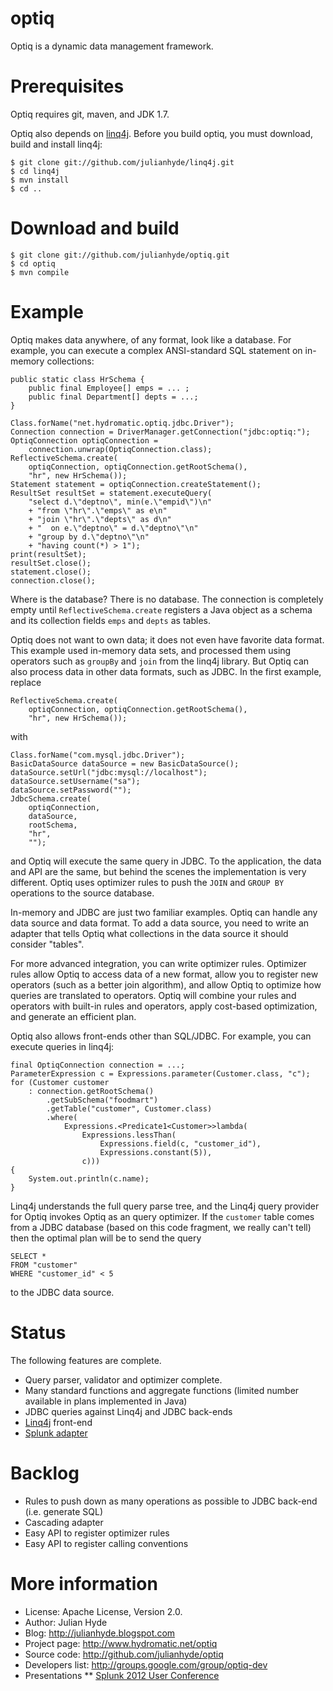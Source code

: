 optiq
=====

Optiq is a dynamic data management framework.

Prerequisites
=============

Optiq requires git, maven, and JDK 1.7.

Optiq also depends on
<a href="https://github.com/julianhyde/linq4j">linq4j</a>.
Before you build optiq, you must download, build and install linq4j:

    $ git clone git://github.com/julianhyde/linq4j.git
    $ cd linq4j
    $ mvn install
    $ cd ..

Download and build
==================

    $ git clone git://github.com/julianhyde/optiq.git
    $ cd optiq
    $ mvn compile

Example
=======

Optiq makes data anywhere, of any format, look like a database. For
example, you can execute a complex ANSI-standard SQL statement on
in-memory collections:

    public static class HrSchema {
        public final Employee[] emps = ... ;
        public final Department[] depts = ...;
    }

    Class.forName("net.hydromatic.optiq.jdbc.Driver");
    Connection connection = DriverManager.getConnection("jdbc:optiq:");
    OptiqConnection optiqConnection =
        connection.unwrap(OptiqConnection.class);
    ReflectiveSchema.create(
        optiqConnection, optiqConnection.getRootSchema(),
        "hr", new HrSchema());
    Statement statement = optiqConnection.createStatement();
    ResultSet resultSet = statement.executeQuery(
        "select d.\"deptno\", min(e.\"empid\")\n"
        + "from \"hr\".\"emps\" as e\n"
        + "join \"hr\".\"depts\" as d\n"
        + "  on e.\"deptno\" = d.\"deptno\"\n"
        + "group by d.\"deptno\"\n"
        + "having count(*) > 1");
    print(resultSet);
    resultSet.close();
    statement.close();
    connection.close();


Where is the database? There is no database. The connection is
completely empty until <code>ReflectiveSchema.create</code> registers
a Java object as a schema and its collection fields <code>emps</code>
and <code>depts</code> as tables.

Optiq does not want to own data; it does not even have favorite data
format. This example used in-memory data sets, and processed them
using operators such as <code>groupBy</code> and <code>join</code>
from the linq4j
library. But Optiq can also process data in other data formats, such
as JDBC. In the first example, replace

    ReflectiveSchema.create(
        optiqConnection, optiqConnection.getRootSchema(),
        "hr", new HrSchema());

with

    Class.forName("com.mysql.jdbc.Driver");
    BasicDataSource dataSource = new BasicDataSource();
    dataSource.setUrl("jdbc:mysql://localhost");
    dataSource.setUsername("sa");
    dataSource.setPassword("");
    JdbcSchema.create(
        optiqConnection,
        dataSource,
        rootSchema,
        "hr",
        "");

and Optiq will execute the same query in JDBC. To the application, the
data and API are the same, but behind the scenes the implementation is
very different. Optiq uses optimizer rules
to push the <code>JOIN</code> and <code>GROUP BY</code> operations to
the source database.

In-memory and JDBC are just two familiar examples. Optiq can handle
any data source and data format. To add a data source, you need to
write an adapter that tells Optiq
what collections in the data source it should consider "tables".

For more advanced integration, you can write optimizer
rules. Optimizer rules allow Optiq to access data of a new format,
allow you to register new operators (such as a better join algorithm),
and allow Optiq to optimize how queries are translated to
operators. Optiq will combine your rules and operators with built-in
rules and operators, apply cost-based optimization, and generate an
efficient plan.

Optiq also allows front-ends other than SQL/JDBC. For example, you can
execute queries in linq4j:

    final OptiqConnection connection = ...;
    ParameterExpression c = Expressions.parameter(Customer.class, "c");
    for (Customer customer
        : connection.getRootSchema()
            .getSubSchema("foodmart")
            .getTable("customer", Customer.class)
            .where(
                Expressions.<Predicate1<Customer>>lambda(
                    Expressions.lessThan(
                        Expressions.field(c, "customer_id"),
                        Expressions.constant(5)),
                    c)))
    {
        System.out.println(c.name);
    }

Linq4j understands the full query parse tree, and the Linq4j query
provider for Optiq invokes Optiq as an query optimizer. If the
<code>customer</code> table comes from a JDBC database (based on
this code fragment, we really can't tell) then the optimal plan
will be to send the query

    SELECT *
    FROM "customer"
    WHERE "customer_id" < 5

to the JDBC data source.

Status
======

The following features are complete.

* Query parser, validator and optimizer complete.
* Many standard functions and aggregate functions (limited number available in plans implemented in Java)
* JDBC queries against Linq4j and JDBC back-ends
* <a href="https://github.com/julianhyde/linq4j">Linq4j</a> front-end
* <a href="https://github.com/julianhyde/optiq-splunk">Splunk adapter</a>

Backlog
=======

* Rules to push down as many operations as possible to JDBC back-end (i.e. generate SQL)
* Cascading adapter
* Easy API to register optimizer rules
* Easy API to register calling conventions

More information
================

* License: Apache License, Version 2.0.
* Author: Julian Hyde
* Blog: http://julianhyde.blogspot.com
* Project page: http://www.hydromatic.net/optiq
* Source code: http://github.com/julianhyde/optiq
* Developers list: http://groups.google.com/group/optiq-dev
* Presentations
** <a href="http://www.slideshare.net/julianhyde/how-to-integrate-splunk-with-any-data-solution">Splunk 2012 User Conference</a>

